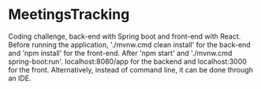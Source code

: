 # MeetingsTracking
Coding challenge, back-end with Spring boot and front-end with React.
Before running the application, './mvnw.cmd clean install' for the back-end and 'npm install' for the front-end. After 'npm start' and './mvnw.cmd spring-boot:run'.
localhost:8080/app for the backend and localhost:3000 for the front.
Alternatively, instead of command line, it can be done through an IDE.
